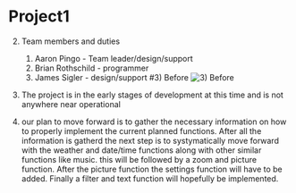 # Project1


2) Team members and duties
   1. Aaron Pingo - Team leader/design/support
    2. Brian Rothschild - programmer 
      3. James Sigler - design/support
#3) Before 
![3) Before](https://i.imgur.com/vntOOMv.png)

  
  
  4) The project is in the early stages of development at this time and is not anywhere near operational
  
  5) our plan to move forward is to gather the necessary information on how to properly implement the current planned functions. After all      the information is gatherd the next step is to systymatically move forward with the weather and date/time functions along with other        similar functions like music. this will be followed by a zoom and picture function. After the picture function the settings function        will have to be added. Finally a filter and text function will hopefully be implemented.
